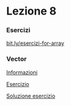 # Lezione 8

### Esercizi

[bit.ly/esercizi-for-array](https://github.com/pastacolsugo/coderfarm/blob/master/Vacanze/Homework.pdf)

### Vector

[Informazioni](https://github.com/pastacolsugo/coderfarm/blob/master/Lezione%2009/README.md)

[Esercizio](https://github.com/pastacolsugo/coderfarm/blob/master/Lezione%2009/Esercizi%20-%209.md)

[Soluzione esercizio](https://github.com/pastacolsugo/coderfarm/blob/master/Lezione%2009/soluzioni/Esercizio%201.cpp)



